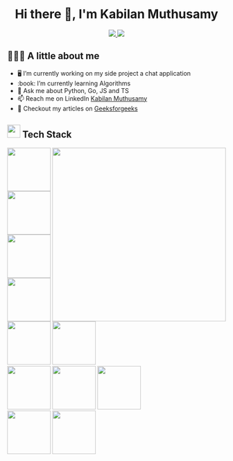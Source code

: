 <h1 align="center"> Hi there 👋, I'm Kabilan Muthusamy </h1>
<div align="center">
<a href="mailto:kabilan-muthusamy@outlook.com">
  <img src="https://img.shields.io/badge/e‑mail-D14836.svg?style=for-the-badge&logo=GMail&logoColor=white"/>
</a>
<a href="https://linkedin.com/in/kabilan-muthusamy" target="blank">
  <img src="https://img.shields.io/badge/linkedin-0077B5.svg?style=for-the-badge&logo=linkedin&logoColor=white"/>
</a>
</div>
<h2>👨🏻‍💻 A little about me</h2>

<ul>
 <li> 🖥 I’m currently working on my side project a chat application
 <li> :book: I’m currently learning Algorithms
 <li> 💬 Ask me about Python, Go, JS and TS
 <li> 📫 Reach me on LinkedIn  <a href="https://linkedin.com/in/kabilan-muthusamy">Kabilan Muthusamy</a> 
 <li> 📝 Checkout my articles on <a href="https://auth.geeksforgeeks.org/user/kabilan/articles">Geeksforgeeks</a>
</ul>

<h2><img height=30 src="https://img.icons8.com/emoji/48/000000/hammer-and-wrench.png"/> Tech  Stack</h2>
<p>
    <img align="right" width="400" height="400" src="https://github-readme-stats.vercel.app/api/top-langs/?username=kabi175&layout=demo&langs_count=5"/>

  <p aign="left" width="200" height="900">
    <img height=100 src="https://img.icons8.com/color/96/000000/c-plus-plus-logo.png"/>
    <img height=100 src="https://img.icons8.com/color/96/000000/python.png"/>
    <img height=100 src="https://img.icons8.com/color/96/000000/javascript.png">
    <br>
    <img height=100 src="https://img.icons8.com/color/96/000000/typescript.png"/>
    <img height=100 src="https://img.icons8.com/color/96/000000/golang.png"/>
    <img height=100 src="https://img.icons8.com/color/96/000000/html-5--v1.png"/>
    <br>
    <img height=100 src="https://img.icons8.com/color/96/000000/css3.png"/>
    <img height=100 src="https://img.icons8.com/color/96/000000/react-native.png"/>
    <img height=100 src="https://img.icons8.com/color/96/000000/git.png"/>
    <br>
    <img height=100 src="https://img.icons8.com/fluent/96/000000/github.png"/>
    <img height=100 src="https://img.icons8.com/color/96/000000/mysql-logo.png"/>
  </p>

</p>
<!--START_SECTION:waka-->
<!--END_SECTION:waka-->
